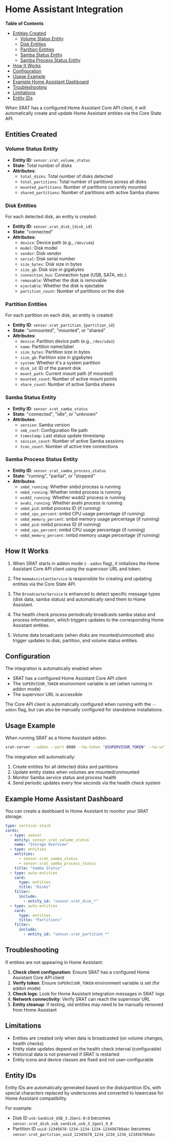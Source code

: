 # Home Assistant Integration

<!-- START doctoc generated TOC please keep comment here to allow auto update -->
<!-- DON'T EDIT THIS SECTION, INSTEAD RE-RUN doctoc TO UPDATE -->
**Table of Contents**

- [Entities Created](#entities-created)
  - [Volume Status Entity](#volume-status-entity)
  - [Disk Entities](#disk-entities)
  - [Partition Entities](#partition-entities)
  - [Samba Status Entity](#samba-status-entity)
  - [Samba Process Status Entity](#samba-process-status-entity)
- [How It Works](#how-it-works)
- [Configuration](#configuration)
- [Usage Example](#usage-example)
- [Example Home Assistant Dashboard](#example-home-assistant-dashboard)
- [Troubleshooting](#troubleshooting)
- [Limitations](#limitations)
- [Entity IDs](#entity-ids)

<!-- END doctoc generated TOC please keep comment here to allow auto update -->

When SRAT has a configured Home Assistant Core API client, it will automatically create and update Home Assistant entities via the Core State API.

## Entities Created

### Volume Status Entity

- **Entity ID**: `sensor.srat_volume_status`
- **State**: Total number of disks
- **Attributes**:
  - `total_disks`: Total number of disks detected
  - `total_partitions`: Total number of partitions across all disks
  - `mounted_partitions`: Number of partitions currently mounted
  - `shared_partitions`: Number of partitions with active Samba shares

### Disk Entities

For each detected disk, an entity is created:

- **Entity ID**: `sensor.srat_disk_{disk_id}`
- **State**: "connected"
- **Attributes**:
  - `device`: Device path (e.g., `/dev/sda`)
  - `model`: Disk model
  - `vendor`: Disk vendor
  - `serial`: Disk serial number
  - `size_bytes`: Disk size in bytes
  - `size_gb`: Disk size in gigabytes
  - `connection_bus`: Connection type (USB, SATA, etc.)
  - `removable`: Whether the disk is removable
  - `ejectable`: Whether the disk is ejectable
  - `partition_count`: Number of partitions on the disk

### Partition Entities

For each partition on each disk, an entity is created:

- **Entity ID**: `sensor.srat_partition_{partition_id}`
- **State**: "unmounted", "mounted", or "shared"
- **Attributes**:
  - `device`: Partition device path (e.g., `/dev/sda1`)
  - `name`: Partition name/label
  - `size_bytes`: Partition size in bytes
  - `size_gb`: Partition size in gigabytes
  - `system`: Whether it's a system partition
  - `disk_id`: ID of the parent disk
  - `mount_path`: Current mount path (if mounted)
  - `mounted_count`: Number of active mount points
  - `share_count`: Number of active Samba shares

### Samba Status Entity

- **Entity ID**: `sensor.srat_samba_status`
- **State**: "connected", "idle", or "unknown"
- **Attributes**:
  - `version`: Samba version
  - `smb_conf`: Configuration file path
  - `timestamp`: Last status update timestamp
  - `session_count`: Number of active Samba sessions
  - `tcon_count`: Number of active tree connections

### Samba Process Status Entity

- **Entity ID**: `sensor.srat_samba_process_status`
- **State**: "running", "partial", or "stopped"
- **Attributes**:
  - `smbd_running`: Whether smbd process is running
  - `nmbd_running`: Whether nmbd process is running
  - `wsdd2_running`: Whether wsdd2 process is running
  - `avahi_running`: Whether avahi process is running
  - `smbd_pid`: smbd process ID (if running)
  - `smbd_cpu_percent`: smbd CPU usage percentage (if running)
  - `smbd_memory_percent`: smbd memory usage percentage (if running)
  - `nmbd_pid`: nmbd process ID (if running)
  - `nmbd_cpu_percent`: nmbd CPU usage percentage (if running)
  - `nmbd_memory_percent`: nmbd memory usage percentage (if running)

## How It Works

1. When SRAT starts in addon mode (`--addon` flag), it initializes the Home Assistant Core API client using the supervisor URL and token.

2. The `HomeAssistantService` is responsible for creating and updating entities via the Core State API.

3. The `BroadcasterService` is enhanced to detect specific message types (disk data, samba status) and automatically send them to Home Assistant.

4. The health check process periodically broadcasts samba status and process information, which triggers updates to the corresponding Home Assistant entities.

5. Volume data broadcasts (when disks are mounted/unmounted) also trigger updates to disk, partition, and volume status entities.

## Configuration

The integration is automatically enabled when:

- SRAT has a configured Home Assistant Core API client
- The `SUPERVISOR_TOKEN` environment variable is set (when running in addon mode)
- The supervisor URL is accessible

The Core API client is automatically configured when running with the `--addon` flag, but can also be manually configured for standalone installations.

## Usage Example

When running SRAT as a Home Assistant addon:

```bash
srat-server --addon --port 8080 --ha-token "$SUPERVISOR_TOKEN" --ha-url "http://supervisor/"
```

The integration will automatically:

1. Create entities for all detected disks and partitions
2. Update entity states when volumes are mounted/unmounted
3. Monitor Samba service status and process health
4. Send periodic updates every few seconds via the health check system

## Example Home Assistant Dashboard

You can create a dashboard in Home Assistant to monitor your SRAT storage:

```yaml
type: vertical-stack
cards:
  - type: sensor
    entity: sensor.srat_volume_status
    name: "Storage Overview"
  - type: entities
    entities:
      - sensor.srat_samba_status
      - sensor.srat_samba_process_status
    title: "Samba Status"
  - type: auto-entities
    card:
      type: entities
      title: "Disks"
    filter:
      include:
        - entity_id: "sensor.srat_disk_*"
  - type: auto-entities
    card:
      type: entities
      title: "Partitions"
    filter:
      include:
        - entity_id: "sensor.srat_partition_*"
```

## Troubleshooting

If entities are not appearing in Home Assistant:

1. **Check client configuration**: Ensure SRAT has a configured Home Assistant Core API client
2. **Verify token**: Ensure `SUPERVISOR_TOKEN` environment variable is set (for addon mode)
3. **Check logs**: Look for Home Assistant integration messages in SRAT logs
4. **Network connectivity**: Verify SRAT can reach the supervisor URL
5. **Entity cleanup**: If testing, old entities may need to be manually removed from Home Assistant

## Limitations

- Entities are created only when data is broadcasted (on volume changes, health checks)
- Entity state updates depend on the health check interval (configurable)
- Historical data is not preserved if SRAT is restarted
- Entity icons and device classes are fixed and not user-configurable

## Entity IDs

Entity IDs are automatically generated based on the disk/partition IDs, with special characters replaced by underscores and converted to lowercase for Home Assistant compatibility.

For example:

- Disk ID `usb-SanDisk_USB_3.2Gen1-0:0` becomes `sensor.srat_disk_usb_sandisk_usb_3_2gen1_0_0`
- Partition ID `uuid-12345678-1234-1234-1234-123456789abc` becomes `sensor.srat_partition_uuid_12345678_1234_1234_1234_123456789abc`
